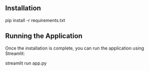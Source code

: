 ## Installation 

pip install -r requirements.txt


## Running the Application
Once the installation is complete, you can run the application using Streamlit:

streamlit run app.py